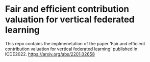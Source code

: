 # Fair and efficient contribution valuation for vertical federated learning
This repo contains the implmenetation of the paper ‘Fair and efficient contribution valuation for vertical federated learning’ published in ICDE2022.
https://arxiv.org/abs/2201.02658
